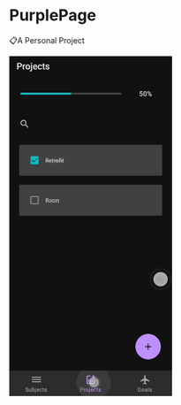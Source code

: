 # PurplePage
📋A Personal Project

![](https://github.com/betulnecanli/PurplePage/blob/master/ScreenGif/scgif.gif?raw=true)  

